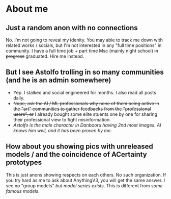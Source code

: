 # About me #

## Just a random anon with no connections ##

No. I'm not going to reveal my idenity. You may able to track me down with related works / socials, but I'm not interested in any "full time positions" in community. I have a full time job + part time Msc (mainly night school) ~~in progress~~ graduated. Hire me instead.

## But I see Astolfo trolling in so many communities (and he is an admin somewhere) ##

- Yep. I stalked and social engineered for months. I also read all posts daily. 
- ~~Nope, ask the AI / ML professionals why none of them being active in the "art" communities to gather feedbacks from the "professional users", or~~ I already bought some elite stuents one by one for sharing their professional view to fight misinformation.
- *Astolfo is the male character in Danbooru having 2nd most images. AI knows him well, and it has been proven by me.*

## How about you showing pics with unreleased models / and the coincidence of ACertainty prototypes ##

This is just anons showing respects on each others. No such organization. If you try hard as me to ask about AnythingV3, you will get the same answer. I see no "group models" *but model series exists*. This is different from *some famous models*.